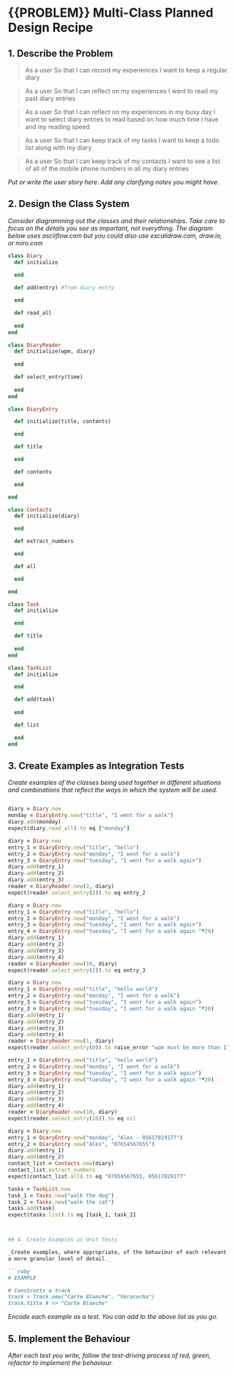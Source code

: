 # {{PROBLEM}} Multi-Class Planned Design Recipe


## 1. Describe the Problem

> As a user
> So that I can record my experiences
> I want to keep a regular diary

> As a user
> So that I can reflect on my experiences
> I want to read my past diary entries

> As a user
> So that I can reflect on my experiences in my busy day
> I want to select diary entries to read based on how much time I have and my reading speed

> As a user
> So that I can keep track of my tasks
> I want to keep a todo list along with my diary

> As a user
> So that I can keep track of my contacts
> I want to see a list of all of the mobile phone numbers in all my diary entries

_Put or write the user story here. Add any clarifying notes you might have._


## 2. Design the Class System

_Consider diagramming out the classes and their relationships. Take care to
focus on the details you see as important, not everything. The diagram below
uses asciiflow.com but you could also use excalidraw.com, draw.io, or miro.com_

```ruby
class Diary
  def initialize
  
  end

  def add(entry) #from diary entry

  end

  def read_all
  
  end
end

class DiaryReader
  def initialize(wpm, diary)
  
  end

  def select_entry(time)
  
  end
end

class DiaryEntry

  def initialize(title, contents)

  end

  def title

  end

  def contents

  end

end

class Contacts
  def initialize(diary)

  end

  def extract_numbers

  end

  def all

  end

end

class Task
  def initialize

  end

  def title
  
  end
end

class TaskList
  def initialize

  end

  def add(task)
  
  end

  def list

  end
end

```

## 3. Create Examples as Integration Tests

_Create examples of the classes being used together in different situations and
combinations that reflect the ways in which the system will be used._

```ruby

diary = Diary.new
monday = DiaryEntry.new("title", "I went for a walk")
diary.add(monday)
expect(diary.read_all).to eq ["monday"]

diary = Diary.new
entry_1 = DiaryEntry.new("title", "hello")
entry_2 = DiaryEntry.new("monday", "I went for a walk")
entry_3 = DiaryEntry.new("tuesday", "I went for a walk again")
diary.add(entry_1)
diary.add(entry_2)
diary.add(entry_3)
reader = DiaryReader.new(2, diary)
expect(reader.select_entry(2)).to eq entry_2

diary = Diary.new
entry_1 = DiaryEntry.new("title", "hello")
entry_2 = DiaryEntry.new("monday", "I went for a walk")
entry_3 = DiaryEntry.new("tuesday", "I went for a walk again")
entry_4 = DiaryEntry.new("tuesday", "I went for a walk again "*20)
diary.add(entry_1)
diary.add(entry_2)
diary.add(entry_3)
diary.add(entry_4)
reader = DiaryReader.new(10, diary)
expect(reader.select_entry(2)).to eq entry_3

diary = Diary.new
entry_1 = DiaryEntry.new("title", "hello world")
entry_2 = DiaryEntry.new("monday", "I went for a walk")
entry_3 = DiaryEntry.new("tuesday", "I went for a walk again")
entry_3 = DiaryEntry.new("tuesday", "I went for a walk again "*20)
diary.add(entry_1)
diary.add(entry_2)
diary.add(entry_3)
diary.add(entry_4)
reader = DiaryReader.new(1, diary)
expect(reader.select_entry(0)).to raise_error "wpm must be more than 1"

entry_1 = DiaryEntry.new("title", "hello world")
entry_2 = DiaryEntry.new("monday", "I went for a walk")
entry_3 = DiaryEntry.new("tuesday", "I went for a walk again")
entry_3 = DiaryEntry.new("tuesday", "I went for a walk again "*20)
diary.add(entry_1)
diary.add(entry_2)
diary.add(entry_3)
diary.add(entry_4)
reader = DiaryReader.new(10, diary)
expect(reader.select_entry(10)).to eq nil

diary = Diary.new
entry_1 = DiaryEntry.new("monday", "Alex - 05617829177")
entry_2 = DiaryEntry.new("Alex", "07654567655")
diary.add(entry_1)
diary.add(entry_2)
contact_list = Contacts.new(diary)
contact_list.extract_numbers
expect(contact_list.all).to eq "07654567655, 05617829177"

tasks = TaskList.new
task_1 = Tasks.new("walk the dog")
task_2 = Tasks.new("walk the cat")
tasks.add(task)
expect(tasks.list).to eq [task_1, task_2]



## 4. Create Examples as Unit Tests

_Create examples, where appropriate, of the behaviour of each relevant class at
a more granular level of detail._

```ruby
# EXAMPLE

# Constructs a track
track = Track.new("Carte Blanche", "Veracocha")
track.title # => "Carte Blanche"
```

_Encode each example as a test. You can add to the above list as you go._

## 5. Implement the Behaviour

_After each test you write, follow the test-driving process of red, green,
refactor to implement the behaviour._
